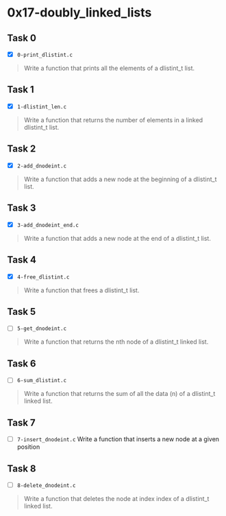 # 0x17-doubly_linked_lists

## Task 0
- [x] `0-print_dlistint.c`
> Write a function that prints all the elements of a dlistint_t list.

## Task 1
- [x] `1-dlistint_len.c`
> Write a function that returns the number of elements in a linked dlistint_t list.

## Task 2
- [x] `2-add_dnodeint.c`
> Write a function that adds a new node at the beginning of a dlistint_t list.

## Task 3
- [x] `3-add_dnodeint_end.c`
> Write a function that adds a new node at the end of a dlistint_t list.

## Task 4
- [x] `4-free_dlistint.c`
> Write a function that frees a dlistint_t list.

## Task 5
- [ ] `5-get_dnodeint.c`
> Write a function that returns the nth node of a dlistint_t linked list.

## Task 6
- [ ] `6-sum_dlistint.c`
> Write a function that returns the sum of all the data (n) of a dlistint_t linked list.

## Task 7
- [ ] `7-insert_dnodeint.c`
Write a function that inserts a new node at a given position

## Task 8
- [ ] `8-delete_dnodeint.c`
> Write a function that deletes the node at index index of a dlistint_t linked list.
